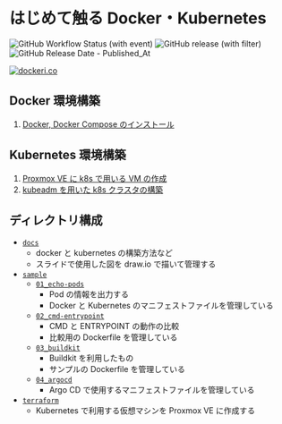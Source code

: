 # はじめて触る Docker・Kubernetes
![GitHub Workflow Status (with event)](https://img.shields.io/github/actions/workflow/status/mu-ruU1/docker-kubernetes-tutorial/custom_image_build.yaml?style=for-the-badge)
![GitHub release (with filter)](https://img.shields.io/github/v/release/mu-ruU1/docker-kubernetes-tutorial?style=for-the-badge)
![GitHub Release Date - Published_At](https://img.shields.io/github/release-date/mu-ruU1/docker-kubernetes-tutorial?style=for-the-badge)
  
[![dockeri.co](https://dockerico.blankenship.io/image/muruu1/echo-pods)](https://hub.docker.com/r/muruu1/echo-pods)

## Docker 環境構築

1. [Docker, Docker Compose のインストール](./docs/install-docker.md)

## Kubernetes 環境構築

1. [Proxmox VE に k8s で用いる VM の作成](./docs/terraform.md)
2. [kubeadm を用いた k8s クラスタの構築](./docs/setup-k8s-common.md)

## ディレクトリ構成

- [`docs`](./docs/)
  - docker と kubernetes の構築方法など
  - スライドで使用した図を draw.io で描いて管理する
- [`sample`](./sample/)
  - [`01_echo-pods`](./sample/01_echo-pods/)
    - Pod の情報を出力する
    - Docker と Kubernetes のマニフェストファイルを管理している
  - [`02_cmd-entrypoint`](./sample/02_cmd-entrypoint/)
    - CMD と ENTRYPOINT の動作の比較
    - 比較用の Dockerfile を管理している
  - [`03_buildkit`](./sample/03_buildkit/)
    - Buildkit を利用したもの
    - サンプルの Dockerfile を管理している
  - [`04_argocd`](./sample/04_argocd)
    - Argo CD で使用するマニフェストファイルを管理している
- [`terraform`](./terraform/)
  - Kubernetes で利用する仮想マシンを Proxmox VE に作成する
